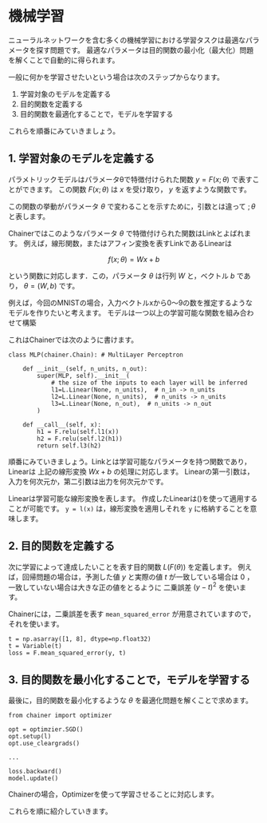 # 機械学習

ニューラルネットワークを含む多くの機械学習における学習タスクは最適なパラメータを探す問題です。
最適なパラメータは目的関数の最小化（最大化）問題を解くことで自動的に得られます。

一般に何かを学習させたいという場合は次のステップからなります。

1. 学習対象のモデルを定義する
2. 目的関数を定義する
3. 目的関数を最適化することで，モデルを学習する

これらを順番にみていきましょう。

## 1. 学習対象のモデルを定義する

パラメトリックモデルはパラメータθで特徴付けられた関数 $y=F(x;\theta)$ で表すことができます。
この関数 $F(x;\theta)$ は $x$ を受け取り， $y$ を返すような関数です。

この関数の挙動がパラメータ $\theta$ で変わることを示すために，引数とは違って $;\theta$ と表します。

Chainerではこのようなパラメータ $\theta$ で特徴付けられた関数はLinkとよばれます。
例えば，線形関数，またはアフィン変換を表すLinkであるLinearは

$$f(x;\theta)=Wx+b$$

という関数に対応します．この，パラメータ $\theta$ は行列 $W$ と，ベクトル $b$ であり， $\theta=(W,b)$ です。

例えば，今回のMNISTの場合，入力ベクトルxから0〜9の数を推定するようなモデルを作りたいと考えます。
モデルは一つ以上の学習可能な関数を組み合わせて構築

これはChainerでは次のように書けます。

```
class MLP(chainer.Chain): # MultiLayer Perceptron

    def __init__(self, n_units, n_out):
        super(MLP, self).__init__(
            # the size of the inputs to each layer will be inferred
            l1=L.Linear(None, n_units),  # n_in -> n_units
            l2=L.Linear(None, n_units),  # n_units -> n_units
            l3=L.Linear(None, n_out),  # n_units -> n_out
        )

    def __call__(self, x):
        h1 = F.relu(self.l1(x))
        h2 = F.relu(self.l2(h1))
        return self.l3(h2)
```

順番にみていきましょう。Linkとは学習可能なパラメータを持つ関数であり，Linearは
上記の線形変換 $Wx+b$ の処理に対応します。
Linearの第一引数は，入力を何次元か，第二引数は出力を何次元かです。

Linearは学習可能な線形変換を表します。
作成したLinearは()を使って適用することが可能です。
`y = l(x)` は，線形変換を適用しそれを `y` に格納することを意味します。

## 2. 目的関数を定義する

次に学習によって達成したいことを表す目的関数 $L(F(\theta))$ を定義します。
例えば，回帰問題の場合は，予測した値 $y$ と実際の値 $t$ が一致している場合は $0$ ，一致していない場合は大きな正の値をとるように
二乗誤差 $(y-t)^2$ を使います。

Chainerには，二乗誤差を表す `mean_squared_error` が用意されていますので，それを使います。

```
t = np.asarray([1, 8], dtype=np.float32)
t = Variable(t)
loss = F.mean_squared_error(y, t)
```

## 3. 目的関数を最小化することで，モデルを学習する

最後に，目的関数を最小化するような $\theta$ を最適化問題を解くことで求めます。

```
from chainer import optimizer

opt = optimzier.SGD()
opt.setup(l)
opt.use_cleargrads()

...

loss.backward()
model.update()
```

Chainerの場合，Optimizerを使って学習させることに対応します。

これらを順に紹介していきます。
